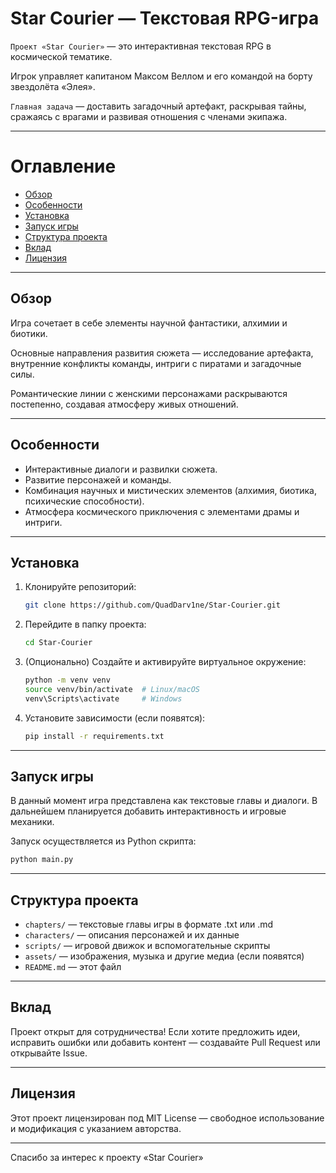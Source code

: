 # Star Courier — Текстовая RPG-игра

`Проект «Star Courier»` — это интерактивная текстовая RPG в космической тематике.

Игрок управляет капитаном Максом Веллом и его командой на борту звездолёта «Элея».

`Главная задача` — доставить загадочный артефакт, раскрывая тайны, сражаясь с врагами и развивая отношения с членами экипажа.

---

# Оглавление

- [Обзор](#обзор)
- [Особенности](#особенности)
- [Установка](#установка)
- [Запуск игры](#запуск-игры)
- [Структура проекта](#структура-проекта)
- [Вклад](#вклад)
- [Лицензия](#лицензия)

---

## Обзор

Игра сочетает в себе элементы научной фантастики, алхимии и биотики.

Основные направления развития сюжета — исследование артефакта, внутренние конфликты команды, интриги с пиратами и загадочные силы.

Романтические линии с женскими персонажами раскрываются постепенно, создавая атмосферу живых отношений.

---

## Особенности

- Интерактивные диалоги и развилки сюжета.
- Развитие персонажей и команды.
- Комбинация научных и мистических элементов (алхимия, биотика, психические способности).
- Атмосфера космического приключения с элементами драмы и интриги.

---

## Установка

1. Клонируйте репозиторий:

   ```bash
   git clone https://github.com/QuadDarv1ne/Star-Courier.git
   ```

2. Перейдите в папку проекта:

   ```bash
   cd Star-Courier
   ```

3. (Опционально) Создайте и активируйте виртуальное окружение:

   ```bash
   python -m venv venv
   source venv/bin/activate  # Linux/macOS
   venv\Scripts\activate     # Windows
   ```

4. Установите зависимости (если появятся):

   ```bash
   pip install -r requirements.txt
   ```

---

## Запуск игры

В данный момент игра представлена как текстовые главы и диалоги.
В дальнейшем планируется добавить интерактивность и игровые механики.

Запуск осуществляется из Python скрипта:

```bash
python main.py
```

---

## Структура проекта

- `chapters/` — текстовые главы игры в формате .txt или .md  
- `characters/` — описания персонажей и их данные  
- `scripts/` — игровой движок и вспомогательные скрипты  
- `assets/` — изображения, музыка и другие медиа (если появятся)  
- `README.md` — этот файл  

---

## Вклад

Проект открыт для сотрудничества!
Если хотите предложить идеи, исправить ошибки или добавить контент — создавайте Pull Request или открывайте Issue.

---

## Лицензия

Этот проект лицензирован под MIT License — свободное использование и модификация с указанием авторства.

---

Спасибо за интерес к проекту «Star Courier»
